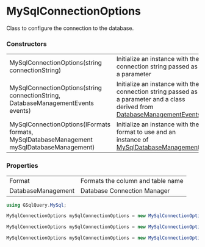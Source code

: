 # MySqlConnectionOptions

Class to configure the connection to the database.

### Constructors

|                                                                                            |                                                                                        |
|--------------------------------------------------------------------------------------------|----------------------------------------------------------------------------------------|
| MySqlConnectionOptions(string connectionString)                                            | Initialize an instance with the connection string passed as a parameter         |
| MySqlConnectionOptions(string connectionString, DatabaseManagementEvents events)           | Initialize an instance with the connection string passed as a parameter and a class derived from [DatabaseManagementEvents](DatabaseManagementEvents.md) |
| MySqlConnectionOptions(IFormats formats, MySqlDatabaseManagement mySqlDatabaseManagement)  | Initialize an instance with the format to use and an instance of [MySqlDatabaseManagement](MySqlDatabaseManagement.md)   |

### Properties

|                               |                                                                                            |
|-------------------------------|--------------------------------------------------------------------------------------------|
| Format                        | Formats the column and table name                                                          |
| DatabaseManagement            | Database Connection Manager                                                                |

```csharp
using GSqlQuery.MySql;

MySqlConnectionOptions mySqlConnectionOptions = new MySqlConnectionOptions("<connectionString>");

MySqlConnectionOptions mySqlConnectionOptions = new MySqlConnectionOptions("<connectionString>", new MySqlDatabaseManagementEvents());

MySqlConnectionOptions mySqlConnectionOptions = new MySqlConnectionOptions(new MySqlFormats(), new MySqlDatabaseManagement("<connectionString>"));

```